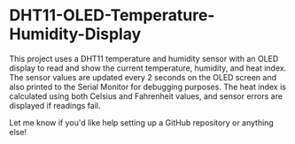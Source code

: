 # DHT11-OLED-Temperature-Humidity-Display
This project uses a DHT11 temperature and humidity sensor with an OLED display to read and show the current temperature, humidity, and heat index. The sensor values are updated every 2 seconds on the OLED screen and also printed to the Serial Monitor for debugging purposes. The heat index is calculated using both Celsius and Fahrenheit values, and sensor errors are displayed if readings fail.

Let me know if you'd like help setting up a GitHub repository or anything else!
